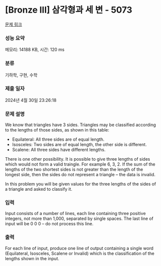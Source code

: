 # [Bronze III] 삼각형과 세 변 - 5073 

[문제 링크](https://www.acmicpc.net/problem/5073) 

### 성능 요약

메모리: 14188 KB, 시간: 120 ms

### 분류

기하학, 구현, 수학

### 제출 일자

2024년 4월 30일 23:26:18

### 문제 설명

<p>We know that triangles have 3 sides. Triangles may be classified according to the lengths of those sides, as shown in this table:</p>

<ul>
	<li>Equilateral: All three sides are of equal length.</li>
	<li>Isosceles: Two sides are of equal length, the other side is different.</li>
	<li>Scalene: All three sides have different lengths.</li>
</ul>

<p>There is one other possibility. It is possible to give three lengths of sides which would not form a valid traingle. For example 6, 3, 2. If the sum of the lengths of the two shortest sides is not greater than the length of the longest side, then the sides do not represent a triangle – the data is invalid.</p>

<p>In this problem you will be given values for the three lengths of the sides of a triangle and asked to classify it. </p>

### 입력 

 <p>Input consists of a number of lines, each line containing three positive integers, not more than 1,000, separated by single spaces. The last line of input will be 0 0 0 – do not process this line.</p>

### 출력 

 <p>For each line of input, produce one line of output containing a single word (Equilateral, Isosceles, Scalene or Invalid) which is the classification of the lengths shown in the input.</p>

